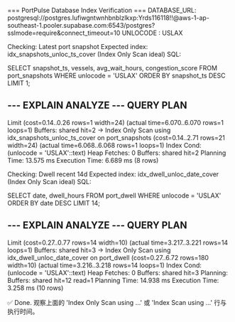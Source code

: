 === PortPulse Database Index Verification ===
DATABASE_URL: postgresql://postgres.lufiwgntwnhbnblzlkxp:Yrds116118!!@aws-1-ap-southeast-1.pooler.supabase.com:6543/postgres?sslmode=require&connect_timeout=10
UNLOCODE    : USLAX

Checking: Latest port snapshot
Expected index: idx_snapshots_unloc_ts_cover (Index Only Scan ideal)
SQL:

SELECT snapshot_ts, vessels, avg_wait_hours, congestion_score
FROM port_snapshots
WHERE unlocode = 'USLAX'
ORDER BY snapshot_ts DESC
LIMIT 1;

--- EXPLAIN ANALYZE ---
                                                                        QUERY PLAN                                                                        
----------------------------------------------------------------------------------------------------------------------------------------------------------
 Limit  (cost=0.14..0.26 rows=1 width=24) (actual time=6.070..6.070 rows=1 loops=1)
   Buffers: shared hit=2
   ->  Index Only Scan using idx_snapshots_unloc_ts_cover on port_snapshots  (cost=0.14..2.71 rows=21 width=24) (actual time=6.068..6.068 rows=1 loops=1)
         Index Cond: (unlocode = 'USLAX'::text)
         Heap Fetches: 0
         Buffers: shared hit=2
 Planning Time: 13.575 ms
 Execution Time: 6.689 ms
(8 rows)


Checking: Dwell recent 14d
Expected index: idx_dwell_unloc_date_cover (Index Only Scan ideal)
SQL:

SELECT date, dwell_hours
FROM port_dwell
WHERE unlocode = 'USLAX'
ORDER BY date DESC
LIMIT 14;

--- EXPLAIN ANALYZE ---
                                                                      QUERY PLAN                                                                      
------------------------------------------------------------------------------------------------------------------------------------------------------
 Limit  (cost=0.27..0.77 rows=14 width=10) (actual time=3.217..3.221 rows=14 loops=1)
   Buffers: shared hit=3
   ->  Index Only Scan using idx_dwell_unloc_date_cover on port_dwell  (cost=0.27..6.72 rows=180 width=10) (actual time=3.216..3.218 rows=14 loops=1)
         Index Cond: (unlocode = 'USLAX'::text)
         Heap Fetches: 0
         Buffers: shared hit=3
 Planning:
   Buffers: shared hit=12 read=1
 Planning Time: 14.938 ms
 Execution Time: 3.258 ms
(10 rows)


✅ Done. 观察上面的 'Index Only Scan using ...' 或 'Index Scan using ...' 行与执行时间。
